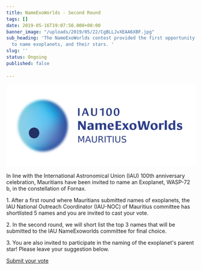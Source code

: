 ```yaml
---
title: NameExoWorlds - Second Round
tags: []
date: 2019-05-16T19:07:50.000+00:00
banner_image: "/uploads/2019/05/22/CgBLLJvXEAA6XBF.jpg"
sub_heading: 'The NameExoWorlds contest provided the first opportunity for the public
  to name exoplanets, and their stars. '
slug: ''
status: Ongoing
published: false

---
```

![](/uploads/2019/06/12/nameexomur.jpg)

In line with the International Astronomical Union (IAU) 100th anniversary celebration, Mauritians have been invited to name an Exoplanet, WASP-72 b, in the constellation of Fornax.

1\. After a first round where Mauritians submitted names of exoplanets,  the IAU National Outreach Coordinator (IAU-NOC) of Mauritius committee has shortlisted 5 names and you are invited to cast your vote.

2\. In the second round, we will short list the top 3 names that will be submitted to the IAU NameExoworlds committee for final choice. 

3\. You are also invited to participate in the naming of the exoplanet's parent star! Please leave your suggestion below.

<a href="https://docs.google.com/forms/d/e/1FAIpQLSfDa1tPoAaYSkPx5FpQmCXiIP2HjaUvuFYcGhWbiCDDgGWurQ/viewform?usp=sf_link" target="_blank" class="pure-button button-success button-xlarge" title="Submit your proposal"> Submit your vote <i class="fa fa-chevron-right"></i>